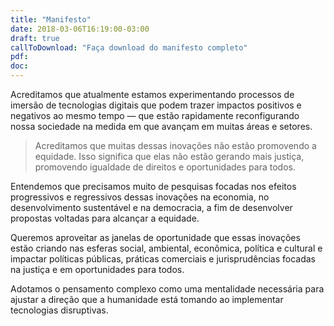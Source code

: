 ```yaml
---
title: "Manifesto"
date: 2018-03-06T16:19:00-03:00
draft: true
callToDownload: "Faça download do manifesto completo"
pdf:
doc:
---
```


Acreditamos que atualmente estamos experimentando processos de imersão de tecnologias digitais que podem trazer impactos positivos e negativos ao mesmo tempo — que estão rapidamente reconfigurando nossa sociedade na medida em que avançam em muitas áreas e setores.

> Acreditamos que muitas dessas inovações não estão promovendo a equidade. Isso significa que elas não estão gerando mais justiça, promovendo igualdade de direitos e oportunidades para todos.

Entendemos que precisamos muito de pesquisas focadas nos efeitos progressivos e regressivos dessas inovações na economia, no desenvolvimento sustentável e na democracia, a fim de desenvolver propostas voltadas para alcançar a equidade.

Queremos aproveitar as janelas de oportunidade que essas inovações estão criando nas esferas social, ambiental, econômica, política e cultural e impactar políticas públicas, práticas comerciais e jurisprudências focadas na justiça e em oportunidades para todos.

Adotamos o pensamento complexo como uma mentalidade necessária para ajustar a direção que a humanidade está tomando ao implementar tecnologias disruptivas.
